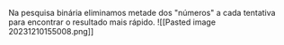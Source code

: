 Na pesquisa binária eliminamos metade dos "números" a cada tentativa para encontrar o resultado mais rápido.
![[Pasted image 20231210155008.png]]
